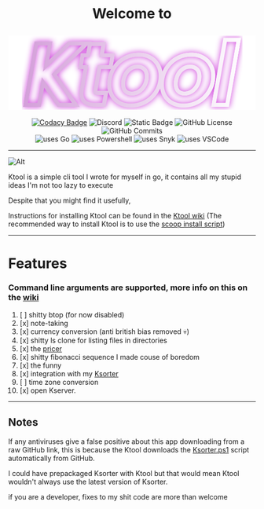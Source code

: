 # <p align="center">Welcome to</p>

<p align="center">
    <img src="Ktool.svg" alt="Ktool">
</p>

<div align="center">
<p>
    <a href="https://app.codacy.com/gh/kociumba/ktool/dashboard?utm_source=gh&amp;utm_medium=referral&amp;utm_content=&amp;utm_campaign=Badge_grade"><img src="https://app.codacy.com/project/badge/Grade/d433479fcef242dd8555669d8777e2fa" alt="Codacy Badge" /></a>
    <img src="https://img.shields.io/discord/974403756814893146?style=flat&amp;logo=discord" alt="Discord" />
    <img src="https://img.shields.io/badge/compiled_size-14mb-1" alt="Static Badge" />
    <img src="https://img.shields.io/github/license/kociumba/ktool" alt="GitHub License" />
    <img src="https://badgen.net/github/commits/kociumba/ktool" alt="GitHub Commits" />
    <br />
    <img src="https://img.shields.io/badge/Go-00ADD8?style=flat&logo=go&logoColor=white" alt="uses Go" />
    <img src="https://img.shields.io/badge/powershell-5391FE?style=flat&logo=powershell&logoColor=white" alt="uses Powershell" />
    <img src="https://img.shields.io/badge/Snyk-4C4A73?style=flat&logo=snyk&logoColor=white" alt="uses Snyk" />
    <img src="https://img.shields.io/badge/VSCode-0078D4?style=flat&logo=visual%20studio%20code&logoColor=white" alt="uses VSCode" />
</p>
</div>


---

![Alt](https://repobeats.axiom.co/api/embed/7d35c6f4492d30a2a59ca3e3ad2a522c7ec523e9.svg "Repobeats analytics image")

Ktool is a simple cli tool I wrote for myself in go,
it contains all my stupid ideas I'm not too lazy to execute 

Despite that you might find it usefully,

Instructions for installing Ktool can be found in the [Ktool wiki](https://github.com/kociumba/ktool/wiki) (The recommended way to install Ktool is to use the [scoop install script](https://github.com/kociumba/ktool/blob/main/ktool.json))

---

# Features

### Command line arguments are supported, more info on this on the [wiki](https://github.com/kociumba/ktool/wiki)

1. [ ] shitty btop (for now disabled)
2. [x] note-taking
3. [x] currency conversion (anti british bias removed 💀)
4. [x] shitty ls clone for listing files in directories
5. [x] the [pricer](https://gabagool.vercel.app/)
6. [x] shitty fibonacci sequence I made couse of boredom
7. [x] the funny
8. [x] integration with my [Ksorter](https://github.com/kociumba/ksorter)
9. [ ] time zone conversion
10. [x] open Kserver. 

---

## Notes

If any antiviruses give a false positive about this app downloading from a raw GitHub link,
this is because the Ktool downloads the [Ksorter.ps1](https://github.com/kociumba/ksorter/blob/main/Ksorter.ps1) script automatically 
from GitHub.

I could have prepackaged Ksorter with Ktool but that would mean Ktool wouldn't always use the latest version of Ksorter.

if you are a developer, fixes to my shit code are more than welcome
